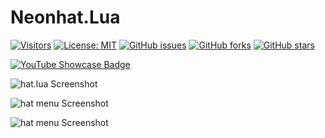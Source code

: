 # Neonhat.Lua
[![Visitors](https://api.visitorbadge.io/api/visitors?path=https%3A%2F%2Fgithub.com%2Ftitaniummachine1%2FNeonhat.Lua&label=Visitors&countColor=%23263759&style=plastic)](https://github.com/titaniummachine1/Neonhat.Lua)
[![License: MIT](https://img.shields.io/badge/License-MIT-yellow.svg)](https://opensource.org/licenses/MIT)
[![GitHub issues](https://img.shields.io/github/issues/titaniummachine1/Neonhat.Lua.svg)](https://github.com/titaniummachine1/Neonhat.Lua/issues)
[![GitHub forks](https://img.shields.io/github/forks/titaniummachine1/Neonhat.Lua.svg)](https://github.com/titaniummachine1/Neonhat.Lua/network)
[![GitHub stars](https://img.shields.io/github/stars/titaniummachine1/Neonhat.Lua.svg)](https://github.com/titaniummachine1/Neonhat.Lua/stargazers)


<a href="https://youtu.be/mkO8P36AFp4" target="_blank">
  <img src="https://img.shields.io/badge/YouTube%20Showcase-red?style=for-the-badge&logo=youtube" alt="YouTube Showcase Badge">
</a>

![hat.lua Screenshot](https://i.imgur.com/KIskjJr.png) 

![hat menu Screenshot](https://i.imgur.com/kidDVkO.png)

![hat menu Screenshot](https://i.imgur.com/DeiE3hS.png)
